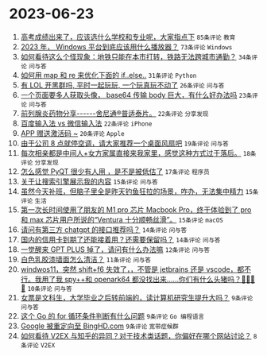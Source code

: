 # 2023-06-23

1. [高考成绩出来了，应该选什么学校和专业呢，大家指点下](https://www.v2ex.com/t/950983) `85条评论` `教育`
1. [2023 年， Windows 平台到底应该用什么播放器？](https://www.v2ex.com/t/951012) `73条评论` `Windows`
1. [如何看待这么个怪现象：地铁只能在本市打转，铁路无法跨城市通勤？](https://www.v2ex.com/t/951021) `34条评论` `问与答`
1. [如何用 map 和 re 来优化下面的 if..else..](https://www.v2ex.com/t/951017) `31条评论` `Python`
1. [有 LOL 开黑群吗, 平时一起玩玩, 一个玩真玩不动了](https://www.v2ex.com/t/950976) `26条评论` `问与答`
1. [一个页面要多人获取头像， base64 传输 body 巨大，有什么好办法吗](https://www.v2ex.com/t/950999) `23条评论` `问与答`
1. [前列腺炎药物分享------舍尼通®普适泰片。](https://www.v2ex.com/t/951008) `22条评论` `分享发现`
1. [百度输入法 vs 微信输入法](https://www.v2ex.com/t/950978) `22条评论` `iPhone`
1. [APP 赠送激活码 ~](https://www.v2ex.com/t/951030) `20条评论` `Apple`
1. [由于公司 8 点就停空调，请大家推荐一个桌面风扇吧](https://www.v2ex.com/t/951006) `19条评论` `问与答`
1. [每次相亲都是中间人+女方家属直接来我家里，感觉这种方式过于落后。](https://www.v2ex.com/t/951037) `18条评论` `分享发现`
1. [怎么感觉 PyQT 很少有人用 ，是不是被低估了](https://www.v2ex.com/t/951057) `17条评论` `程序员`
1. [关于让搜索引擎展示我的内容](https://www.v2ex.com/t/951009) `15条评论` `问与答`
1. [虽然今天补班，但脑子里全是昨天钓鱼狂拉的场景，咋办，无法集中精力](https://www.v2ex.com/t/950991) `15条评论` `生活`
1. [第一次长时间使用了朋友的 M1 pro 芯片 Macbook Pro，终于体验到了 pro 和 max 芯片用户所说的“Ventura 十分顺畅丝滑”。](https://www.v2ex.com/t/950989) `15条评论` `macOS`
1. [请问有第三方 chatgpt 的接口推荐吗？](https://www.v2ex.com/t/951034) `14条评论` `问与答`
1. [国内的信用卡到期了还能接着用？还需要保留吗？](https://www.v2ex.com/t/951015) `14条评论` `问与答`
1. [一觉醒来 GPT PLUS 掉了，请问有什么办法嘛](https://www.v2ex.com/t/951003) `12条评论` `问与答`
1. [白色乳胶漆墙面怎么清洁？](https://www.v2ex.com/t/950977) `11条评论` `问与答`
1. [windwos11，突然 shift+f6 失效了，，不管是 jetbrains 还是 vscode，都不行。我用了我 spy++和 openark64 都没找出来……你们有什么头猪吗？🥲🥲🥲🥲](https://www.v2ex.com/t/950986) `10条评论` `问与答`
1. [女票是文科生，大学毕业之后转前端的，读计算机研究生提升大吗？](https://www.v2ex.com/t/951053) `9条评论` `问与答`
1. [这个 Go 的 for 循环条件判断有什么问题](https://www.v2ex.com/t/951048) `9条评论` `Go 编程语言`
1. [Google 被重定向至 BingHD.com](https://www.v2ex.com/t/950990) `9条评论` `宽带症候群`
1. [如何看待 V2EX 与知乎的异同？对于技术类话题，你偏好在哪个网站讨论？](https://www.v2ex.com/t/951027) `8条评论` `V2EX`
